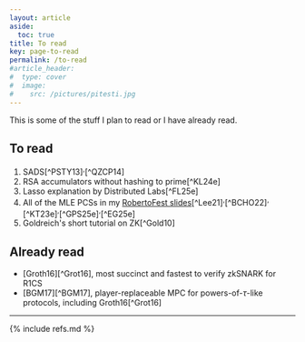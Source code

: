 ```yaml
---
layout: article
aside:
  toc: true
title: To read
key: page-to-read
permalink: /to-read
#article_header:
#  type: cover
#  image:
#    src: /pictures/pitesti.jpg
---
```


This is some of the stuff I plan to read or I have already read.

## To read

 1. SADS[^PSTY13]$^,$[^QZCP14]
 1. RSA accumulators without hashing to prime[^KL24e]
 1. Lasso explanation by Distributed Labs[^FL25e]
 1. All of the MLE PCSs in my [RobertoFest slides](https://docs.google.com/presentation/d/1aKFLECpi4nikzU3qzCx51xl1fmuJQq183jEdWbcks-k)[^Lee21]$^,$[^BCHO22]$^,$[^KT23e]$^,$[^GPS25e]$^,$[^EG25e]
 1. Goldreich's short tutorial on ZK[^Gold10]

## Already read

 - [Groth16][^Grot16], most succinct and fastest to verify zkSNARK for R1CS
 - [BGM17][^BGM17], player-replaceable MPC for powers-of-$\tau$-like protocols, including Groth16[^Grot16]

---

{% include refs.md %}
